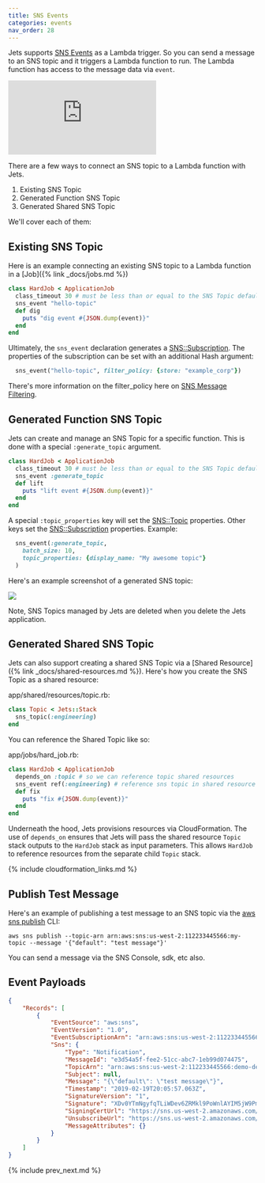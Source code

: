 ```yaml
---
title: SNS Events
categories: events
nav_order: 28
---
```


Jets supports [SNS Events](https://docs.aws.amazon.com/lambda/latest/dg/with-sns-example.html) as a Lambda trigger. So you can send a message to an SNS topic and it triggers a Lambda function to run.  The Lambda function has access to the message data via `event`.

<div class="video-box"><div class="video-container"><iframe src="https://www.youtube.com/embed/XT_7xaQVEzU" frameborder="0" allowfullscreen=""></iframe></div></div>


There are a few ways to connect an SNS topic to a Lambda function with Jets.

1. Existing SNS Topic
2. Generated Function SNS Topic
3. Generated Shared SNS Topic

We'll cover each of them:

## Existing SNS Topic

Here is an example connecting an existing SNS topic to a Lambda function in a [Job]({% link _docs/jobs.md %})

```ruby
class HardJob < ApplicationJob
  class_timeout 30 # must be less than or equal to the SNS Topic default timeout
  sns_event "hello-topic"
  def dig
    puts "dig event #{JSON.dump(event)}"
  end
end
```

Ultimately, the `sns_event` declaration generates a [SNS::Subscription](https://docs.aws.amazon.com/AWSCloudFormation/latest/UserGuide/aws-resource-sns-subscription.html).  The properties of the subscription can be set with an additional Hash argument:

```ruby
  sns_event("hello-topic", filter_policy: {store: "example_corp"})
```

There's more information on the filter_policy here on [SNS Message Filtering](https://docs.aws.amazon.com/sns/latest/dg/sns-message-filtering.html).

## Generated Function SNS Topic

Jets can create and manage an SNS Topic for a specific function. This is done with a special `:generate_topic` argument.

```ruby
class HardJob < ApplicationJob
  class_timeout 30 # must be less than or equal to the SNS Topic default timeout
  sns_event :generate_topic
  def lift
    puts "lift event #{JSON.dump(event)}"
  end
end
```

A special `:topic_properties` key will set the [SNS::Topic](https://docs.aws.amazon.com/AWSCloudFormation/latest/UserGuide/aws-properties-sns-topic.html) properties. Other keys set the [SNS::Subscription](https://docs.aws.amazon.com/AWSCloudFormation/latest/UserGuide/aws-resource-sns-subscription.html) properties.  Example:


```ruby
  sns_event(:generate_topic,
    batch_size: 10,
    topic_properties: {display_name: "My awesome topic"}
  )
```

Here's an example screenshot of a generated SNS topic:

![](/img/docs/sns-topic.png)

Note, SNS Topics managed by Jets are deleted when you delete the Jets application.

## Generated Shared SNS Topic

Jets can also support creating a shared SNS Topic via a [Shared Resource]({% link _docs/shared-resources.md %}). Here's how you create the SNS Topic as a shared resource:

app/shared/resources/topic.rb:

```ruby
class Topic < Jets::Stack
  sns_topic(:engineering)
end
```

You can reference the Shared Topic like so:

app/jobs/hard_job.rb:

```ruby
class HardJob < ApplicationJob
  depends_on :topic # so we can reference topic shared resources
  sns_event ref(:engineering) # reference sns topic in shared resource
  def fix
    puts "fix #{JSON.dump(event)}"
  end
end
```

Underneath the hood, Jets provisions resources via CloudFormation.  The use of `depends_on` ensures that Jets will pass the shared resource `Topic` stack outputs to the `HardJob` stack as input parameters. This allows `HardJob` to reference resources from the separate child `Topic` stack.

{% include cloudformation_links.md %}

## Publish Test Message

Here's an example of publishing a test message to an SNS topic via the [aws sns publish](https://docs.aws.amazon.com/cli/latest/reference/sns/publish.html) CLI:

    aws sns publish --topic-arn arn:aws:sns:us-west-2:112233445566:my-topic --message '{"default": "test message"}'

You can send a message via the SNS Console, sdk, etc also.

## Event Payloads

```json
{
    "Records": [
        {
            "EventSource": "aws:sns",
            "EventVersion": "1.0",
            "EventSubscriptionArn": "arn:aws:sns:us-west-2:112233445566:demo-dev-Topic-JSTMFREHSV9U-Engineering-1PS3HM70TS67H:ba5887af-fe4c-44c9-bbd7-f7f0e6d652de",
            "Sns": {
                "Type": "Notification",
                "MessageId": "e3d54a5f-fee2-51cc-abc7-1eb99d074475",
                "TopicArn": "arn:aws:sns:us-west-2:112233445566:demo-dev-Topic-JSTMFREHSV9U-Engineering-1PS3HM70TS67H",
                "Subject": null,
                "Message": "{\"default\": \"test message\"}",
                "Timestamp": "2019-02-19T20:05:57.063Z",
                "SignatureVersion": "1",
                "Signature": "XDv0YTmNgyfqTLiWDev6ZRMkl9PoWnlAYIM5jW9PmPRrYG+TdfDAxcxmD7gYsEk3Eol/EqtBlFHTjWVcH7F6JQDu6hNO1P4f/k0VLGX94AdMP51riGDAC/S4yuHPT1Muq1WLFuT/Ttol1cTW2UH5kVMG7eIOfNTt4Qe3Kf4q2pRNTh5Z2EGULgjkea//OsRIfz3vfLlNUTyn1JKp2Q427CpoSZ/4YSk/wdL7IEVzWbKssgkiITIzLxS/KUr30OF+WLCnvHbBLVXo8nyscRTHRho6cgC4QtjUL6XOeXh5EPg4NB0i5nzgBe+2xIgXne5yMUHIWwW6fQ8Ouq+UliO4ZA==",
                "SigningCertUrl": "https://sns.us-west-2.amazonaws.com/SimpleNotificationService-ac565b8b1a6c5d002d285f9598aa1d9b.pem",
                "UnsubscribeUrl": "https://sns.us-west-2.amazonaws.com/?Action=Unsubscribe&SubscriptionArn=arn:aws:sns:us-west-2:112233445566:demo-dev-Topic-JSTMFREHSV9U-Engineering-1PS3HM70TS67H:ba5887af-fe4c-44c9-bbd7-f7f0e6d652de",
                "MessageAttributes": {}
            }
        }
    ]
}
```

{% include prev_next.md %}
